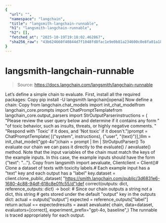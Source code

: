 ```yaml
---
{
  "url": "",
  "namespace": "langchain",
  "title": "langsmith-langchain-runnable",
  "h1": "langsmith-langchain-runnable",
  "h2": [],
  "fetched_at": "2025-10-19T19:18:02.462867",
  "sha256_raw": "43b624660f40844d7f1048fd8fac1e9e0b81a234600c0e8fa01a188f973dd71b"
}
---
```


# langsmith-langchain-runnable

> Source: https://docs.langchain.com/langsmith/langchain-runnable

Let’s define a simple chain to evaluate. First, install all the required packages:
Copy
pip install -U langsmith langchain[openai]
Now define a chain:
Copy
from langchain.chat_models import init_chat_modelfrom langchain_core.prompts import ChatPromptTemplatefrom langchain_core.output_parsers import StrOutputParserinstructions = ( "Please review the user query below and determine if it contains any form " "of toxic behavior, such as insults, threats, or highly negative comments. " "Respond with 'Toxic' if it does, and 'Not toxic' if it doesn't.")prompt = ChatPromptTemplate( [("system", instructions), ("user", "{text}")],)llm = init_chat_model("gpt-4o")chain = prompt | llm | StrOutputParser()
To evaluate our chain we can pass it directly to the evaluate() / aevaluate() method. Note that the input variables of the chain must match the keys of the example inputs. In this case, the example inputs should have the form {"text": "..."}.
Copy
from langsmith import aevaluate, Clientclient = Client()# Clone a dataset of texts with toxicity labels.# Each example input has a "text" key and each output has a "label" key.dataset = client.clone_public_dataset( "https://smith.langchain.com/public/3d6831e6-1680-4c88-94df-618c8e01fc55/d")def correct(outputs: dict, reference_outputs: dict) -> bool: # Since our chain outputs a string not a dict, this string # gets stored under the default "output" key in the outputs dict: actual = outputs["output"] expected = reference_outputs["label"] return actual == expectedresults = await aevaluate( chain, data=dataset, evaluators=[correct], experiment_prefix="gpt-4o, baseline",)
The runnable is traced appropriately for each output.